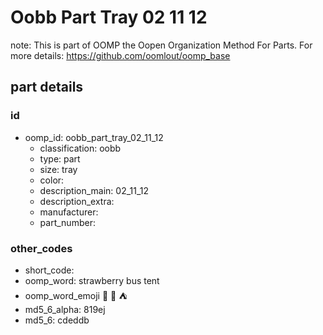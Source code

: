 # Oobb Part Tray 02 11 12  

note: This is part of OOMP the Oopen Organization Method For Parts. For more details: https://github.com/oomlout/oomp_base

##  part details





### id
* oomp_id: oobb_part_tray_02_11_12
  * classification: oobb
  * type: part
  * size: tray
  * color: 
  * description_main: 02_11_12
  * description_extra: 
  * manufacturer: 
  * part_number: 

### other_codes
* short_code: 
* oomp_word: strawberry bus tent
* oomp_word_emoji :strawberry: :bus: :tent:
* md5_6_alpha: 819ej
* md5_6: cdeddb